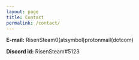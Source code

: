 ```yaml
---
layout: page
title: Contact
permalink: /contact/
---
```


**E-mail:** RisenSteam0(atsymbol)protonmail(dotcom)   

**Discord id:** RisenSteam#5123
